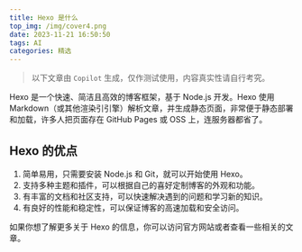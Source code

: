 ```yaml
---
title: Hexo 是什么
top_img: /img/cover4.png
date: 2023-11-21 16:50:50
tags: AI
categories: 精选
---
```

> 以下文章由 `Copilot` 生成，仅作测试使用，内容真实性请自行考究。

Hexo 是一个快速、简洁且高效的博客框架，基于 Node.js 开发。Hexo 使用 Markdown（或其他渲染引引擎）解析文章，并生成静态页面，非常便于静态部署和加载，许多人把页面存在 GitHub Pages 或 OSS 上，连服务器都省了。

## Hexo 的优点

1. 简单易用，只需要安装 Node.js 和 Git，就可以开始使用 Hexo。
2. 支持多种主题和插件，可以根据自己的喜好定制博客的外观和功能。
3. 有丰富的文档和社区支持，可以快速解决遇到的问题和学习新的知识。
4. 有良好的性能和稳定性，可以保证博客的高速加载和安全访问。

如果你想了解更多关于 Hexo 的信息，你可以访问官方网站或者查看一些相关的文章。